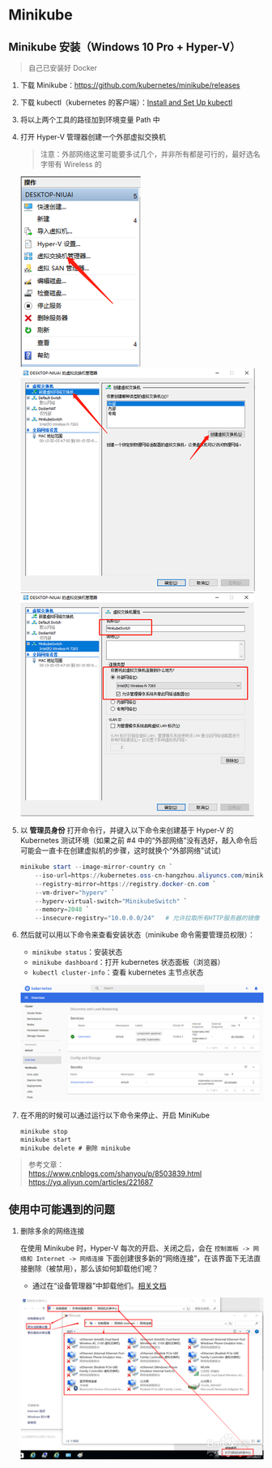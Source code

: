 # Minikube

## Minikube 安装（Windows 10 Pro + Hyper-V）

> 自己已安装好 Docker

1. 下载 Minikube：<https://github.com/kubernetes/minikube/releases>

2. 下载 kubectl（kubernetes 的客户端）：[Install and Set Up kubectl](https://kubernetes.io/docs/tasks/tools/install-kubectl/)

3. 将以上两个工具的路径加到环境变量 Path 中

4. 打开 Hyper-V 管理器创建一个外部虚拟交换机

    > 注意：外部网络这里可能要多试几个，并非所有都是可行的，最好选名字带有 Wireless 的

    ![虚拟交换机](./assets/images/virtual-switch.png)  
    ![新建虚拟交换机](./assets/images/new-switch.png)  
    ![配置](./assets/images/config-switch.png)

5. 以 **管理员身份** 打开命令行，并键入以下命令来创建基于 Hyper-V 的 Kubernetes 测试环境（如果之前 #4 中的“外部网络”没有选好，敲入命令后可能会一直卡在创建虚拟机的步骤，这时就换个“外部网络”试试）

    ```powershell
    minikube start --image-mirror-country cn `
        --iso-url=https://kubernetes.oss-cn-hangzhou.aliyuncs.com/minikube/iso/minikube-v1.10.0.iso `
        --registry-mirror=https://registry.docker-cn.com `
        --vm-driver="hyperv" `
        --hyperv-virtual-switch="MinikubeSwitch" `
        --memory=2048 `
        --insecure-registry="10.0.0.0/24"   # 允许拉取所有HTTP服务器的镜像
    ```

6. 然后就可以用以下命令来查看安装状态（minikube 命令需要管理员权限）：
    - `minikube status`：安装状态
    - `minikube dashboard`：打开 kubernetes 状态面板（浏览器）
    - `kubectl cluster-info`：查看 kubernetes 主节点状态

    ![管理界面](./assets/images/minikube-dashboard.png)

7. 在不用的时候可以通过运行以下命令来停止、开启 MiniKube

    ```shell
    minikube stop
    minikube start
    minikube delete # 删除 minikube
    ```

> 参考文章：  
> <https://www.cnblogs.com/shanyou/p/8503839.html>  
> <https://yq.aliyun.com/articles/221687>

## 使用中可能遇到的问题

1. 删除多余的网络连接

    在使用 Minikube 时，Hyper-V 每次的开启、关闭之后，会在 `控制面板 -> 网络和 Internet -> 网络连接` 下面创建很多新的“网络连接”，在该界面下无法直接删除（被禁用），那么该如何卸载他们呢？

    - 通过在“设备管理器”中卸载他们。[相关文档](https://jingyan.baidu.com/article/148a1921a2f6c94d71c3b132.html)

    ![删除现有网络连接](./assets/images/delete-network.png)
